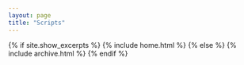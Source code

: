 ```yaml
---
layout: page
title: "Scripts"
---
```


{% if site.show_excerpts %}
  {% include home.html %}
{% else %}
  {% include archive.html %}
{% endif %}
